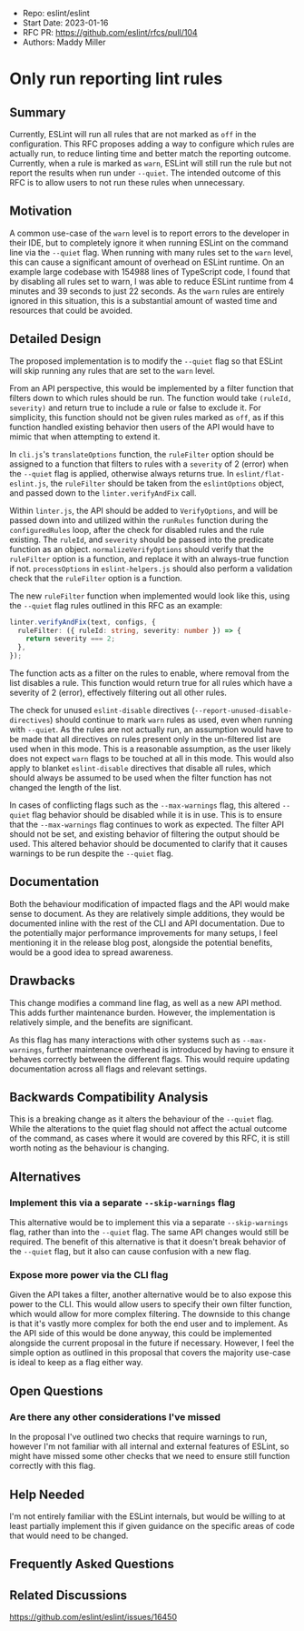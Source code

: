 - Repo: eslint/eslint
- Start Date: 2023-01-16
- RFC PR: <https://github.com/eslint/rfcs/pull/104>
- Authors: Maddy Miller

# Only run reporting lint rules

## Summary

Currently, ESLint will run all rules that are not marked as `off` in the configuration.
This RFC proposes adding a way to configure which rules are actually run, to reduce linting
time and better match the reporting outcome. Currently, when a rule is marked as `warn`,
ESLint will still run the rule but not report the results when run under `--quiet`. The
intended outcome of this RFC is to allow users to not run these rules when unnecessary.

## Motivation

A common use-case of the `warn` level is to report errors to the developer in their IDE,
but to completely ignore it when running ESLint on the command line via the `--quiet` flag.
When running with many rules set to the `warn` level, this can cause a significant amount
of overhead on ESLint runtime. On an example large codebase with 154988 lines of TypeScript
code, I found that by disabling all rules set to warn, I was able to reduce ESLint runtime
from 4 minutes and 39 seconds to just 22 seconds. As the `warn` rules are entirely ignored
in this situation, this is a substantial amount of wasted time and resources that could be
avoided.

## Detailed Design

The proposed implementation is to modify the `--quiet` flag so that ESLint will skip
running any rules that are set to the `warn` level.

From an API perspective, this would be implemented by a filter function that filters down to
which rules should be run. The function would take `(ruleId, severity)` and return true to
include a rule or false to exclude it. For simplicity, this function should not be
given rules marked as `off`, as if this function handled existing behavior then users of the
API would have to mimic that when attempting to extend it.

In `cli.js`'s `translateOptions` function, the `ruleFilter` option should be assigned to
a function that filters to rules with a `severity` of 2 (error) when the `--quiet` flag is applied,
otherwise always returns true. In `eslint/flat-eslint.js`, the `ruleFilter` should be taken from
the `eslintOptions` object, and passed down to the `linter.verifyAndFix` call.

Within `linter.js`, the API should be added to `VerifyOptions`, and will be passed down into and
utilized within the `runRules` function during the `configuredRules` loop, after the check
for disabled rules and the rule existing. The `ruleId`, and `severity` should be passed into the
predicate function as an object. `normalizeVerifyOptions` should verify that the `ruleFilter`
option is a function, and replace it with an always-true function if not. `processOptions` in
`eslint-helpers.js` should also perform a validation check that the `ruleFilter` option is a function.

The new `ruleFilter` function when implemented would look like this, using the `--quiet` flag
rules outlined in this RFC as an example:

```typescript
linter.verifyAndFix(text, configs, {
  ruleFilter: ({ ruleId: string, severity: number }) => {
    return severity === 2;
  },
});
```

The function acts as a filter on the rules to enable, where removal from the list disables a rule.
This function would return true for all rules which have a severity of 2 (error), effectively filtering out
all other rules.

The check for unused `eslint-disable` directives (`--report-unused-disable-directives`)
should continue to mark `warn` rules as used, even when running with `--quiet`. As the
rules are not actually run, an assumption would have to be made that all directives
on rules present only in the un-filtered list are used when in this mode. This is a reasonable
assumption, as the user likely does not expect `warn` flags to be touched at all in this mode.
This would also apply to blanket `eslint-disable` directives that disable all rules, which
should always be assumed to be used when the filter function has not changed the length of the list.

In cases of conflicting flags such as the `--max-warnings` flag, this altered `--quiet` flag
behavior should be disabled while it is in use. This is to ensure that the `--max-warnings`
flag continues to work as expected. The filter API should not be set, and existing
behavior of filtering the output should be used. This altered behavior should be documented
to clarify that it causes warnings to be run despite the `--quiet` flag.

## Documentation

Both the behaviour modification of impacted flags and the API would make sense to document.
As they are relatively simple additions, they would be documented inline with the rest
of the CLI and API documentation. Due to the potentially major performance improvements for
many setups, I feel mentioning it in the release blog post, alongside the potential benefits,
would be a good idea to spread awareness.

## Drawbacks

This change modifies a command line flag, as well as a new API method. This adds further
maintenance burden. However, the implementation is relatively simple, and the benefits
are significant.

As this flag has many interactions with other systems such as `--max-warnings`, further
maintenance overhead is introduced by having to ensure it behaves correctly between
the different flags. This would require updating documentation across all flags and relevant
settings.

## Backwards Compatibility Analysis

This is a breaking change as it alters the behaviour of the `--quiet` flag.
While the alterations to the quiet flag should not affect the actual outcome of the command,
as cases where it would are covered by this RFC, it is still worth noting as the behaviour
is changing.

## Alternatives

### Implement this via a separate `--skip-warnings` flag

This alternative would be to implement this via a separate `--skip-warnings` flag, rather
than into the `--quiet` flag. The same API changes would still be required. The benefit of
this alternative is that it doesn't break behavior of the `--quiet` flag, but it also can
cause confusion with a new flag.

### Expose more power via the CLI flag

Given the API takes a filter, another alternative would be to also expose this power
to the CLI. This would allow users to specify their own filter function, which would
allow for more complex filtering. The downside to this change is that it's vastly more
complex for both the end user and to implement. As the API side of this would be done
anyway, this could be implemented alongside the current proposal in the future if necessary.
However, I feel the simple option as outlined in this proposal that covers the majority
use-case is ideal to keep as a flag either way.

## Open Questions

### Are there any other considerations I've missed

In the proposal I've outlined two checks that require warnings to run, however I'm not
familiar with all internal and external features of ESLint, so might have missed some other
checks that we need to ensure still function correctly with this flag.

## Help Needed

I'm not entirely familiar with the ESLint internals, but would be willing to at least
partially implement this if given guidance on the specific areas of code that would need
to be changed.

## Frequently Asked Questions

<!--
    This section is optional but suggested.

    Try to anticipate points of clarification that might be needed by
    the people reviewing this RFC. Include those questions and answers
    in this section.
-->

## Related Discussions

https://github.com/eslint/eslint/issues/16450
